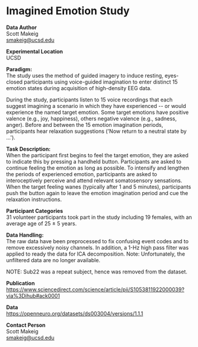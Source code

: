 # Imagined Emotion Study  


**Data Author**  
Scott Makeig   
smakeig@ucsd.edu  

**Experimental Location**   
UCSD  


 **Paradigm:**    
The study uses the method of guided imagery to induce resting, eyes-closed participants using voice-guided imagination to enter distinct 15 emotion states during acquisition of high-density EEG data.  

During the study, participants listen to 15 voice recordings that each suggest imagining a scenario in which they have experienced -- or would experience the named target emotion. Some target emotions have positive valence (e.g., joy, happiness), others negative valence (e.g., sadness, anger). Before and between the 15 emotion imagination periods, participants hear relaxation suggestions ('Now return to a neutral state by ...').  


**Task Description:**   
When the participant first begins to feel the target emotion, they are asked to indicate this by pressing a handheld button. Participants are asked to continue feeling the emotion as long as possible. To intensify and lengthen the periods of experienced emotion, participants are asked to interoceptively perceive and attend relevant somatosensory sensations. When the target feeling wanes (typically after 1 and 5 minutes), participants push the button again to leave the emotion imagination period and cue the relaxation instructions.  


**Participant Categories**  
31 volunteer participants took part in the study including 19 females, with an average age of 25 ± 5 years.


**Data Handling:**   
The raw data have been preprocessed to fix confusing event codes and to remove excessively noisy channels. In addition, a 1-Hz high pass filter was applied to ready the data for ICA decomposition. Note: Unfortunately, the unfiltered data are no longer available.

NOTE: Sub22 was a repeat subject, hence was removed from the dataset.


**Publication**    
https://www.sciencedirect.com/science/article/pii/S1053811922000039?via%3Dihub#ack0001  

**Data**  
https://openneuro.org/datasets/ds003004/versions/1.1.1  


**Contact Person**    
Scott Makeig    
smakeig@ucsd.edu
